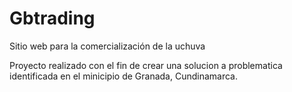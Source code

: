 # Gbtrading
Sitio web para la comercialización de la uchuva

Proyecto realizado con el fin de crear una solucion a problematica identificada en el minicipio de Granada, Cundinamarca.
